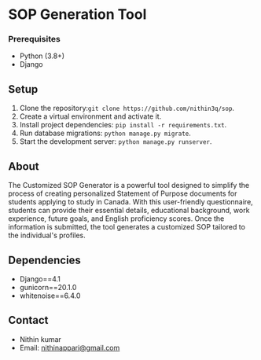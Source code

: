 # SOP Generation Tool

### Prerequisites

- Python (3.8+)
- Django

## Setup

1. Clone the repository:`git clone https://github.com/nithin3q/sop`.
2. Create a virtual environment and activate it.
3. Install project dependencies: `pip install -r requirements.txt`.
4. Run database migrations: `python manage.py migrate`.
5. Start the development server: `python manage.py runserver`.

## About

The Customized SOP Generator is a powerful tool designed to simplify the process of creating personalized Statement of Purpose documents for students applying to study in Canada. With this user-friendly questionnaire, students can provide their essential details, educational background, work experience, future goals, and English proficiency scores. Once the information is submitted, the tool generates a customized SOP tailored to the individual's profiles. 

## Dependencies

- Django==4.1
- gunicorn==20.1.0
- whitenoise==6.4.0



## Contact

- Nithin kumar
- Email: nithinappari@gmail.com

